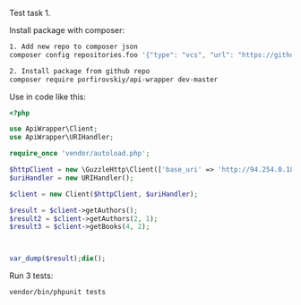 Test task 1.

Install package with composer:

```sh
1. Add new repo to composer json
composer config repositories.foo '{"type": "vcs", "url": "https://github.com/porfirovskiy/testFromCompany1.git"}'

2. Install package from github repo
composer require porfirovskiy/api-wrapper dev-master
```

Use in code like this:

```php
<?php

use ApiWrapper\Client;
use ApiWrapper\URIHandler;

require_once 'vendor/autoload.php';

$httpClient = new \GuzzleHttp\Client(['base_uri' => 'http://94.254.0.188:4000/']);
$uriHandler = new URIHandler();

$client = new Client($httpClient, $uriHandler);

$result = $client->getAuthors();
$result2 = $client->getAuthors(2, 1);
$result3 = $client->getBooks(4, 2);



var_dump($result);die();
```

Run 3 tests:

```sh
vendor/bin/phpunit tests
```